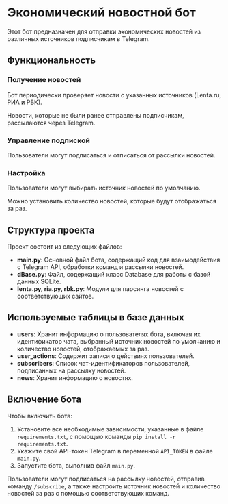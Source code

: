 # Экономический новостной бот

Этот бот предназначен для отправки экономических новостей из различных источников подписчикам в Telegram.

## Функциональность

### Получение новостей

Бот периодически проверяет новости с указанных источников (Lenta.ru, РИА и РБК).

Новости, которые не были ранее отправлены подписчикам, рассылаются через Telegram.

### Управление подпиской

Пользователи могут подписаться и отписаться от рассылки новостей.

### Настройка

Пользователи могут выбирать источник новостей по умолчанию.

Можно установить количество новостей, которые будут отображаться за раз.

## Структура проекта

Проект состоит из следующих файлов:

- **main.py**: Основной файл бота, содержащий код для взаимодействия с Telegram API, обработки команд и рассылки новостей.
- **dBase.py**: Файл, содержащий класс Database для работы с базой данных SQLite.
- **lenta.py, ria.py, rbk.py**: Модули для парсинга новостей с соответствующих сайтов.

## Используемые таблицы в базе данных

- **users**: Хранит информацию о пользователях бота, включая их идентификатор чата, выбранный источник новостей по умолчанию и количество новостей, отображаемых за раз.
- **user_actions**: Содержит записи о действиях пользователей.
- **subscribers**: Список чат-идентификаторов пользователей, подписанных на рассылку новостей.
- **news**: Хранит информацию о новостях.

## Включение бота

Чтобы включить бота:

1. Установите все необходимые зависимости, указанные в файле `requirements.txt`, с помощью команды `pip install -r requirements.txt`.
2. Укажите свой API-токен Telegram в переменной `API_TOKEN` в файле `main.py`.
3. Запустите бота, выполнив файл `main.py`.

Пользователи могут подписаться на рассылку новостей, отправив команду `/subscribe`, а также настроить источник новостей и количество новостей за раз с помощью соответствующих команд.
